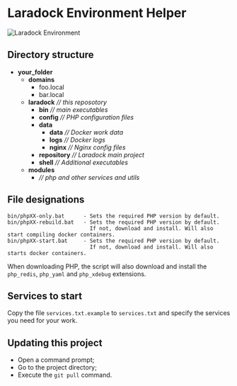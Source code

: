 # Laradock Environment Helper

<img src="https://preview.dragon-code.pro/andrey-helldar/laradock-environment.svg?brand=docker" alt="Laradock Environment"/> 

## Directory structure

- **your_folder**
    - **domains**
        - foo.local
        - bar.local
    - **laradock** _// this reposotory_
        - **bin** _// main executables_
        - **config** _// PHP configuration files_
        - **data**
          - **data** _// Docker work data_
          - **logs** _// Docker logs_
          - **nginx** _// Nginx config files_
        - **repository** _// Laradock main project_
        - **shell** _// Additional executables_
    - **modules**
        - _// php and other services and utils_

## File designations

    bin/phpXX-only.bat      - Sets the required PHP version by default.
    bin/phpXX-rebuild.bat   - Sets the required PHP version by default.
                              If not, download and install. Will also start compiling docker containers.
    bin/phpXX-start.bat     - Sets the required PHP version by default.
                              If not, download and install. Will also starts docker containers.

When downloading PHP, the script will also download and install the `php_redis`, `php_yaml` and `php_xdebug` extensions.

## Services to start

Copy the file `services.txt.example` to `services.txt` and specify the services you need for your work.

## Updating this project

- Open a command prompt;
- Go to the project directory;
- Execute the `git pull` command.
